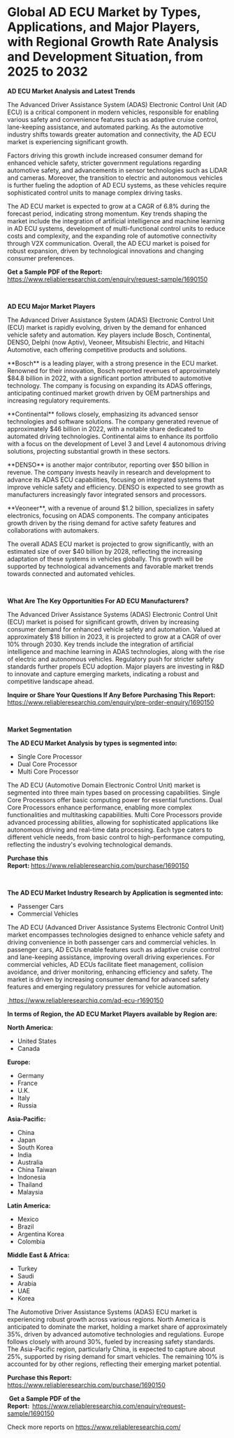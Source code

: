 <p><h1>Global AD ECU Market by Types, Applications, and Major Players, with Regional Growth Rate Analysis and Development Situation, from 2025 to 2032</h1></p><p><strong>AD ECU Market Analysis and Latest Trends</strong></p>
<p><p>The Advanced Driver Assistance System (ADAS) Electronic Control Unit (AD ECU) is a critical component in modern vehicles, responsible for enabling various safety and convenience features such as adaptive cruise control, lane-keeping assistance, and automated parking. As the automotive industry shifts towards greater automation and connectivity, the AD ECU market is experiencing significant growth. </p><p>Factors driving this growth include increased consumer demand for enhanced vehicle safety, stricter government regulations regarding automotive safety, and advancements in sensor technologies such as LiDAR and cameras. Moreover, the transition to electric and autonomous vehicles is further fueling the adoption of AD ECU systems, as these vehicles require sophisticated control units to manage complex driving tasks.</p><p>The AD ECU market is expected to grow at a CAGR of 6.8% during the forecast period, indicating strong momentum. Key trends shaping the market include the integration of artificial intelligence and machine learning in AD ECU systems, development of multi-functional control units to reduce costs and complexity, and the expanding role of automotive connectivity through V2X communication. Overall, the AD ECU market is poised for robust expansion, driven by technological innovations and changing consumer preferences.</p></p>
<p><strong>Get a Sample PDF of the Report:&nbsp;</strong> <a href="https://www.reliableresearchiq.com/enquiry/request-sample/1690150?utm_campaign=2456&utm_medium=2&utm_source=Github&utm_content=ia&utm_term=26032025&utm_id=ad-ecu">https://www.reliableresearchiq.com/enquiry/request-sample/1690150</a></p>
<p>&nbsp;</p>
<p><strong>AD ECU Major Market Players</strong></p>
<p><p>The Advanced Driver Assistance System (ADAS) Electronic Control Unit (ECU) market is rapidly evolving, driven by the demand for enhanced vehicle safety and automation. Key players include Bosch, Continental, DENSO, Delphi (now Aptiv), Veoneer, Mitsubishi Electric, and Hitachi Automotive, each offering competitive products and solutions.</p><p>**Bosch** is a leading player, with a strong presence in the ECU market. Renowned for their innovation, Bosch reported revenues of approximately $84.8 billion in 2022, with a significant portion attributed to automotive technology. The company is focusing on expanding its ADAS offerings, anticipating continued market growth driven by OEM partnerships and increasing regulatory requirements.</p><p>**Continental** follows closely, emphasizing its advanced sensor technologies and software solutions. The company generated revenue of approximately $46 billion in 2022, with a notable share dedicated to automated driving technologies. Continental aims to enhance its portfolio with a focus on the development of Level 3 and Level 4 autonomous driving solutions, projecting substantial growth in these sectors.</p><p>**DENSO** is another major contributor, reporting over $50 billion in revenue. The company invests heavily in research and development to advance its ADAS ECU capabilities, focusing on integrated systems that improve vehicle safety and efficiency. DENSO is expected to see growth as manufacturers increasingly favor integrated sensors and processors.</p><p>**Veoneer**, with a revenue of around $1.2 billion, specializes in safety electronics, focusing on ADAS components. The company anticipates growth driven by the rising demand for active safety features and collaborations with automakers.</p><p>The overall ADAS ECU market is projected to grow significantly, with an estimated size of over $40 billion by 2028, reflecting the increasing adaptation of these systems in vehicles globally. This growth will be supported by technological advancements and favorable market trends towards connected and automated vehicles.</p></p>
<p>&nbsp;</p>
<p><strong>What Are The Key Opportunities For AD ECU Manufacturers?</strong></p>
<p><p>The Advanced Driver Assistance Systems (ADAS) Electronic Control Unit (ECU) market is poised for significant growth, driven by increasing consumer demand for enhanced vehicle safety and automation. Valued at approximately $18 billion in 2023, it is projected to grow at a CAGR of over 10% through 2030. Key trends include the integration of artificial intelligence and machine learning in ADAS technologies, along with the rise of electric and autonomous vehicles. Regulatory push for stricter safety standards further propels ECU adoption. Major players are investing in R&D to innovate and capture emerging markets, indicating a robust and competitive landscape ahead.</p></p>
<p><strong>Inquire or Share Your Questions If Any Before Purchasing This Report:</strong> <a href="https://www.reliableresearchiq.com/enquiry/pre-order-enquiry/1690150?utm_campaign=2456&utm_medium=2&utm_source=Github&utm_content=ia&utm_term=26032025&utm_id=ad-ecu">https://www.reliableresearchiq.com/enquiry/pre-order-enquiry/1690150</a></p>
<p>&nbsp;</p>
<p><strong>Market Segmentation</strong></p>
<p><strong>The AD ECU Market Analysis by types is segmented into:</strong></p>
<p><ul><li>Single Core Processor</li><li>Dual Core Processor</li><li>Multi Core Processor</li></ul></p>
<p><p>The AD ECU (Automotive Domain Electronic Control Unit) market is segmented into three main types based on processing capabilities. Single Core Processors offer basic computing power for essential functions. Dual Core Processors enhance performance, enabling more complex functionalities and multitasking capabilities. Multi Core Processors provide advanced processing abilities, allowing for sophisticated applications like autonomous driving and real-time data processing. Each type caters to different vehicle needs, from basic control to high-performance computing, reflecting the industry's evolving technological demands.</p></p>
<p><strong>Purchase this Report:&nbsp;</strong><a href="https://www.reliableresearchiq.com/purchase/1690150?utm_campaign=2456&utm_medium=2&utm_source=Github&utm_content=ia&utm_term=26032025&utm_id=ad-ecu">https://www.reliableresearchiq.com/purchase/1690150</a></p>
<p>&nbsp;</p>
<p><strong>The AD ECU Market Industry Research by Application is segmented into:</strong></p>
<p><ul><li>Passenger Cars</li><li>Commercial Vehicles</li></ul></p>
<p><p>The AD ECU (Advanced Driver Assistance Systems Electronic Control Unit) market encompasses technologies designed to enhance vehicle safety and driving convenience in both passenger cars and commercial vehicles. In passenger cars, AD ECUs enable features such as adaptive cruise control and lane-keeping assistance, improving overall driving experiences. For commercial vehicles, AD ECUs facilitate fleet management, collision avoidance, and driver monitoring, enhancing efficiency and safety. The market is driven by increasing consumer demand for advanced safety features and emerging regulatory pressures for vehicle automation.</p></p>
<p><a href="https://www.reliableresearchiq.com/ad-ecu-r1690150?utm_campaign=2456&utm_medium=2&utm_source=Github&utm_content=ia&utm_term=26032025&utm_id=ad-ecu">&nbsp;https://www.reliableresearchiq.com/ad-ecu-r1690150</a></p>
<p><strong>In terms of Region, the AD ECU Market Players available by Region are:</strong></p>
<p>
    <p> <strong> North America: </strong>
        <ul>
            <li>United States</li>
            <li>Canada</li>
        </ul>
        </p> 
    <p> <strong> Europe: </strong>
        <ul>
            <li>Germany</li>
            <li>France</li>
            <li>U.K.</li>
            <li>Italy</li>
            <li>Russia</li>
        </ul>
        </p> 
    <p> <strong> Asia-Pacific: </strong>
        <ul>
            <li>China</li>
            <li>Japan</li>
            <li>South Korea</li>
            <li>India</li>
            <li>Australia</li>
            <li>China Taiwan</li>
            <li>Indonesia</li>
            <li>Thailand</li>
            <li>Malaysia</li>
        </ul>
        </p> 
    <p> <strong> Latin America: </strong>
        <ul>
            <li>Mexico</li>
            <li>Brazil</li>
            <li>Argentina Korea</li>
            <li>Colombia</li>
        </ul>
        </p> 
    <p> <strong> Middle East & Africa: </strong>
        <ul>
            <li>Turkey</li>
            <li>Saudi</li>
            <li>Arabia</li>
            <li>UAE</li>
            <li>Korea</li>
        </ul>
    </p>
    </p>
<p><p>The Automotive Driver Assistance Systems (ADAS) ECU market is experiencing robust growth across various regions. North America is anticipated to dominate the market, holding a market share of approximately 35%, driven by advanced automotive technologies and regulations. Europe follows closely with around 30%, fueled by increasing safety standards. The Asia-Pacific region, particularly China, is expected to capture about 25%, supported by rising demand for smart vehicles. The remaining 10% is accounted for by other regions, reflecting their emerging market potential.</p></p>
<p><strong>Purchase this Report: </strong><a href="https://www.reliableresearchiq.com/purchase/1690150?utm_campaign=2456&utm_medium=2&utm_source=Github&utm_content=ia&utm_term=26032025&utm_id=ad-ecu">https://www.reliableresearchiq.com/purchase/1690150</a></p>
<p>&nbsp;<strong>Get a Sample PDF of the Report:&nbsp;&nbsp;</strong><a href="https://www.reliableresearchiq.com/enquiry/request-sample/1690150?utm_campaign=2456&utm_medium=2&utm_source=Github&utm_content=ia&utm_term=26032025&utm_id=ad-ecu">https://www.reliableresearchiq.com/enquiry/request-sample/1690150</a></p>
<p><strong></strong></p>
<p>Check more reports on <a href="https://www.reliableresearchiq.com/?utm_campaign=2456&utm_medium=2&utm_source=Github&utm_content=ia&utm_term=26032025&utm_id=ad-ecu">https://www.reliableresearchiq.com/</a></p>